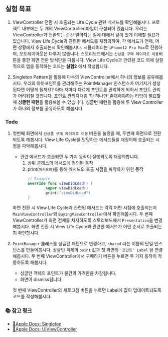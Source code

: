 ## 실험 목표

1. ViewController 전환 시 호출되는 Life Cycle 관련 메서드를 확인해봅시다.
    프로젝트 내부에는 두 개의 ViewController 파일이 구성되어 있습니다. 우리는 ViewController가 전환되는 순간 벌어지는 일에 대해서 깊이 있게 이해할 필요가 있습니다. View Life Cycle과 관련한 메서드를 재정의하여, 각 메서드가 언제, 어떤 상황에서 호출되는지 확인해봅시다.
    시뮬레이터는 `iPhone12 Pro Max`로 진행하며, 오토레이아웃은 다루지 않습니다.
    스토리보드에서는 `신상품 구매 페이지로 이동`버튼을 통한 화면 전환 방식만을 다룹니다.
    View Life Cycle과 관련된 코드 외에 실질적으로 앱을 동작하는 코드는 **실험2** 에서 작성합니다.
    
2. Singleton Pattern을 활용해 다수의 ViewController에서 하나의 정보를 공유해봅시다.
    우리의 야아포인트를 관리해주는 PointManager 인스턴스가 여기저기 생성된다면 어떻게 될까요? 아마 저마다 다르게 포인트를 관리하게 되어서 포인트 관리가 어려워질 것입니다. 포인트 관리자처럼 ‘단 하나만’ 존재해야하는 타입이 필요할 때 **싱글턴 패턴**을 활용해볼 수 있습니다.
    싱글턴 패턴을 활용해 두 View Controller 가 하나의 정보를 공유하도록 해봅시다.

### Todo
1. 첫번째 화면에서 `신상품 구매 페이지로 이동` 버튼을 눌렀을 때, 두번째 화면으로 전환되도록 해봅시다.
    View Life Cycle을 담당하는 메서드들을 재정의해 호출되는 시점을 파악해봅시다.
    - 관련 메서드가 호출되면 두 가지 동작이 실행되도록 재정의합니다.
        1. 상위 클래스의 메서드에 정의된 동작
        2. print(`메서드명`)를 통해 메서드의 호출 시점을 파악하기 위한 동작
            ```swift
            // Example
            override func viewDidLoad() {
                    super.viewDidLoad()
                    print("viewDidLoad")
            }
            ```
    화면 전환 시 View Life Cycle과 관련된 메서드는 각각 어떤 시점에 호출되는지 `MainViewController`와 `BuyingViewController`에서 확인해봅시다.
    두 번째 ViewController가 화면 전체를 차지하도록 스토리보드에서 `Presentation`을 변경해봅시다.
    화면 전환 시 View Life Cycle과 관련한 메서드가 어떤 순서로 호출되는지 확인합시다.
   
2. `PointManager` 클래스를 싱글턴 패턴으로 변경하고, `shared` 라는 이름의 단일 인스턴스를 만들어봅시다.
    싱글턴 객체의 `point` 값과 첫 화면의 `'포인트' Label` 을 연결해봅시다.
    두 번째 ViewController에서 구매하기 버튼을 누르면 두 가지 동작이 작동하도록 해봅시다.
    - 싱글턴 객체의 포인트가 물건의 가격만큼 차감됩니다.
    - 화면이 dismiss됩니다.

    첫 번째 ViewController의 새로고침 버튼을 누르면 Label에 값이 업데이트되도록 코드를 작성해봅시다.

### 📚 참고 링크

- [🍎Apple Docs: Singleton](https://developer.apple.com/library/archive/documentation/General/Conceptual/DevPedia-CocoaCore/Singleton.html)
- [🍎Apple Docs: UIViewController](https://developer.apple.com/documentation/uikit/uiviewcontroller)
